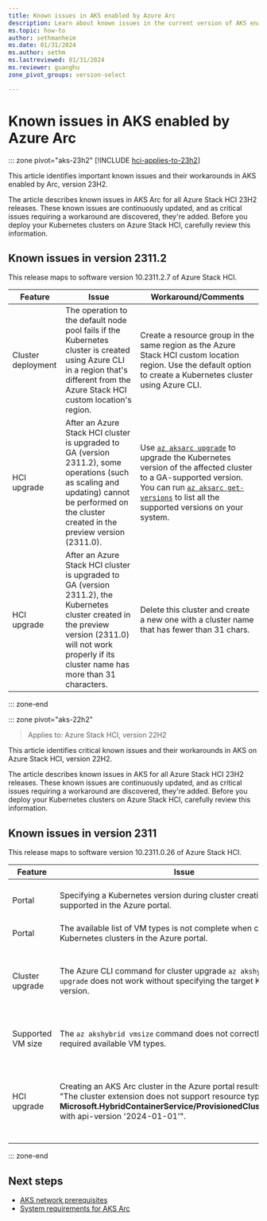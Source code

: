 ```yaml
---
title: Known issues in AKS enabled by Azure Arc
description: Learn about known issues in the current version of AKS enabled by Arc.
ms.topic: how-to
author: sethmanheim
ms.date: 01/31/2024
ms.author: sethm 
ms.lastreviewed: 01/31/2024
ms.reviewer: guanghu
zone_pivot_groups: version-select

---
```


# Known issues in AKS enabled by Azure Arc

::: zone pivot="aks-23h2"
[!INCLUDE [hci-applies-to-23h2](includes/hci-applies-to-23h2.md)]

This article identifies important known issues and their workarounds in AKS enabled by Arc, version 23H2.

The article describes known issues in AKS Arc for all Azure Stack HCI 23H2 releases. These known issues are continuously updated, and as critical issues requiring a workaround are discovered, they're added. Before you deploy your Kubernetes clusters on Azure Stack HCI, carefully review this information.

## Known issues in version 2311.2

This release maps to software version 10.2311.2.7 of Azure Stack HCI.

| Feature          | Issue                                                                                                                     | Workaround/Comments                                                                                                                        |
|------------------|---------------------------------------------------------------------------------------------------------------------------|--------------------------------------------------------------------------------------------------------------------------------------------|
| Cluster deployment            | The operation to the default node pool fails if the Kubernetes cluster is created using Azure CLI in a region that's different from the Azure Stack HCI custom location's region.                                          | Create a resource group in the same region as the Azure Stack HCI custom location region. Use the default option to create a Kubernetes cluster using Azure CLI.                                                 |
| HCI upgrade           | After an Azure Stack HCI cluster is upgraded to GA (version 2311.2), some operations (such as scaling and updating) cannot be performed on the cluster created in the preview version (2311.0).                             |  Use [`az aksarc upgrade`](/cli/azure/aksarc#az-aksarc-upgrade) to upgrade the Kubernetes version of the affected cluster to a GA-supported version. You can run [`az aksarc get-versions`](/cli/azure/aksarc#az-aksarc-get-versions) to list all the supported versions on your system.                                                                                                          |
| HCI upgrade  | After an Azure Stack HCI cluster is upgraded to GA (version 2311.2), the Kubernetes cluster created in the preview version (2311.0) will not work properly if its cluster name has more than 31 characters.  | Delete this cluster and create a new one with a cluster name that has fewer than 31 chars. |
::: zone-end

::: zone pivot="aks-22h2"
> Applies to: Azure Stack HCI, version 22H2

This article identifies critical known issues and their workarounds in AKS on Azure Stack HCI, version 22H2.

The article describes known issues in AKS for all Azure Stack HCI 23H2 releases. These known issues are continuously updated, and as critical issues requiring a workaround are discovered, they're added. Before you deploy your Kubernetes clusters on Azure Stack HCI, carefully review this information.

## Known issues in version 2311

This release maps to software version 10.2311.0.26 of Azure Stack HCI.

| Feature          | Issue                                                                                                                     | Workaround/Comments                                                                                                                        |
|------------------|---------------------------------------------------------------------------------------------------------------------------|--------------------------------------------------------------------------------------------------------------------------------------------|
| Portal           | Specifying a Kubernetes version during cluster creation is not supported in the Azure portal.                                       | You can use Azure CLI to create the Kubernetes cluster with a supported Kubernetes version.                                                |
| Portal           | The available list of VM types is not complete when creating Kubernetes clusters in the Azure portal.                            |                                                                                                                                            |
| Cluster upgrade  | The Azure CLI command for cluster upgrade `az akshybrid upgrade` does not work without specifying the target Kubernetes version. | You must specify the target Kubernetes version when you run the `az akshybrid upgrade` command with the `--version <target version>` parameter. |
| Supported VM size | The `az akshybrid vmsize` command does not correctly return the required available VM types.                                 | Wait for 10 minutes and rerun the same command to view the supported VM types. |
| HCI upgrade      | Creating an AKS Arc cluster in the Azure portal results in the error "The cluster extension does not support resource type **Microsoft.HybridContainerService/ProvisionedClusterInstances** with api-version '2024-01-01'". | The Azure portal is upgraded to the GA version, which doesn't support the preview of AKS on HCI 23H2. You must upgrade your Azure Stack HCI to the latest version. |
::: zone-end

## Next steps

- [AKS network prerequisites](aks-hci-network-system-requirements.md)
- [System requirements for AKS Arc](system-requirements.md)
